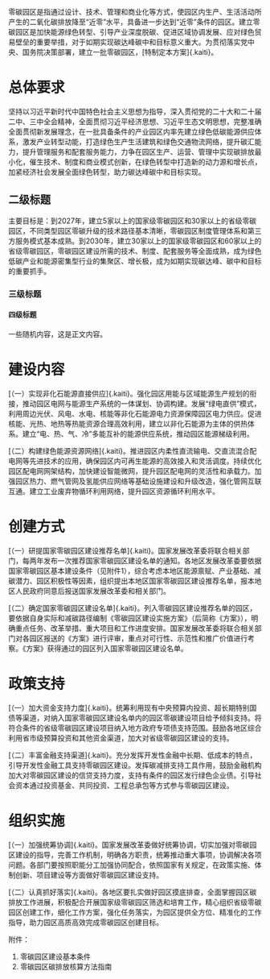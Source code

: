 零碳园区是指通过设计、技术、管理和商业化等方式，使园区内生产、生活活动所产生的二氧化碳排放降至“近零”水平，具备进一步达到“近零”条件的园区。建立零碳园区是加快能源绿色转型、引导产业深度脱碳、促进区域协调发展、应对绿色贸易壁垒的重要举措，对于如期实现碳达峰碳中和目标意义重大。为贯彻落实党中央、国务院决策部署，建立一批零碳园区，[特制定本方案]{.kaiti}。

# 总体要求

坚持以习近平新时代中国特色社会主义思想为指导，深入贯彻党的二十大和二十届二中、三中全会精神，全面贯彻习近平经济思想、习近平生态文明思想，完整准确全面贯彻新发展理念，在一批具备条件的产业园区内率先建立绿色低碳能源供应体系，激发产业转型动能，打造绿色生产生活建筑和绿色交通物流网络，提升碳汇能力，提升管理服务和配套服务能力，力争在园区生产、运营、管理中实现碳排放最小化，催生技术、制度和商业模式创新，在绿色转型中打造新的动力源和增长点，加紧经济社会发展全面绿色转型，助力碳达峰碳中和目标实现。

## 二级标题

主要目标是：到2027年，建立5家以上的国家级零碳园区和30家以上的省级零碳园区，不同类型园区零碳升级的技术路径基本清晰，零碳园区制度管理体系和第三方服务模式基本成熟。到2030年，建立30家以上的国家级零碳园区和60家以上的省级零碳园区，零碳园区建设所需的技术、制度、配套服务等全面成熟，成为绿色低碳产业和能源密集型行业的集聚区、增长极，成为如期实现碳达峰、碳中和目标的重要抓手。

### 三级标题

#### 四级标题

一些随机内容，这是正文内容。

# 建设内容

[（一）实现非化石能源直接供应]{.kaiti}。强化园区用能与区域能源生产规划的衔接，推动园区电网与能源生产系统的一体谋划、协调构建。发展“绿电直供”模式，利用周边光伏、风电、水电、核能等非化石能源电力资源保障园区电力供应。促进核能、光热、地热等热能资源合理高效利用，建立以非化石能源为主体的供热体系。建立“电、热、气、冷”多能互补的能源供应系统，推动园区能源梯级利用。

[（二）构建绿色能源资源网络]{.kaiti}。推进园区内柔性直流输电、交直流混合配电网等先进技术的应用，确保园区内可再生能源的高效接入和灵活调度。持续优化园区配电网网架结构，加快建设智能微网，提升园区配电网的灵活性和承载力。加强园区热力、燃气管网及氢能供应网络等基础设施建设和升级改造，强化管网互联互通。建立工业废弃物循环利用网络，提升园区资源循环利用水平。

# 创建方式

[（一）研提国家零碳园区建设推荐名单]{.kaiti}。国家发展改革委将联合相关部门，每两年发布一次推荐国家零碳园区建设名单的通知。各地区发展改革委要依据国家零碳园区基本建设条件（见附件1），综合考虑本地区能源禀赋、产业基础、减碳潜力、园区积极性等因素，组织提出本地区国家零碳园区建设推荐名单，报本地区人民政府同意后报送国家发展改革委和相关部门。

[（二）确定国家零碳园区建设名单]{.kaiti}。列入零碳园区建设推荐名单的园区，要依据自身实际和减碳路径编制《零碳园区建设实施方案》（后简称《方案》），明确重点任务、改革举措、重大项目和工作进度安排。国家发展改革委将联合相关部门对各园区报送的《方案》进行评审，重点对可行性、示范性和推广价值进行考察。《方案》获得通过的园区列入国家零碳园区建设名单。

# 政策支持

[（一）加大资金支持力度]{.kaiti}。统筹利用现有中央预算内投资、超长期特别国债等渠道，对纳入国家零碳园区建设名单内的园区零碳建设项目给予倾斜支持。将符合条件的省级零碳园区建设项目纳入地方政府专项债支持范围。鼓励各地区综合利用省市级预算投资和其他资金渠道，加大对省级零碳园区建设的支持。

[（二）丰富金融支持渠道]{.kaiti}。充分发挥开发性金融中长期、低成本的特点，引导开发性金融工具支持零碳园区建设。发挥碳减排支持工具作用，鼓励金融机构加大对零碳园区建设的信贷支持力度，支持有条件的园区发行绿色企业债。引导社会资本通过投资基金、共同投资、工程总承包等方式参与零碳园区建设。

# 组织实施

[（一）加强统筹协调]{.kaiti}。国家发展改革委做好统筹协调，切实加强对零碳园区建设的指导，完善工作机制，明确各方职责，统筹推动重大事项，协调解决各项问题。各部门要按照职能分工加强协同配合，依照国家有关规定，在政策实施、体制创新、项目建设等方面做好零碳园区建设支持。

[（二）认真抓好落实]{.kaiti}。各地区要扎实做好园区摸底排查，全面掌握园区碳排放工作进展，积极配合开展国家级零碳园区筛选和培育工作，精心组织省级零碳园区创建工作，细化工作方案，强化任务落实，为园区提供全方位、精准化的工作指导，助力园区高质高效完成零碳园区创建目标。

附件：

1. 零碳园区建设基本条件
2. 零碳园区碳排放核算方法指南

